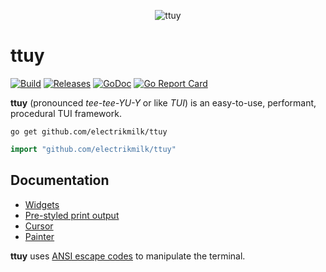 <p align=center>
    <img src="https://user-images.githubusercontent.com/4368524/192105220-b950d506-7cd0-43da-ae55-6dc13d249dc0.png" alt="ttuy"/>
</p>

# ttuy

[![Build](https://github.com/electrikmilk/ttuy/actions/workflows/go.yml/badge.svg?branch=main)](https://github.com/electrikmilk/ttuy/actions/workflows/go.yml)
[![Releases](https://img.shields.io/github/v/release/electrikmilk/ttuy?include_prereleases)](https://github.com/electrikmilk/ttuy/releases)
[![GoDoc](https://godoc.org/github.com/golang/gddo?status.svg)](https://pkg.go.dev/github.com/electrikmilk/ttuy?tab=doc)
[![Go Report Card](https://goreportcard.com/badge/github.com/electrikmilk/ttuy)](https://goreportcard.com/report/github.com/electrikmilk/ttuy)

**ttuy** (pronounced _tee-tee-YU-Y_ or like _TUI_) is an easy-to-use, performant, procedural TUI framework.

```console
go get github.com/electrikmilk/ttuy
```

```go
import "github.com/electrikmilk/ttuy"
```

## Documentation

- [Widgets](https://github.com/electrikmilk/ttuy/wiki/Widgets)
- [Pre-styled print output](https://github.com/electrikmilk/ttuy/wiki/Pre-styled-print-output)
- [Cursor](https://github.com/electrikmilk/ttuy/wiki/Cursor)
- [Painter](https://github.com/electrikmilk/ttuy/wiki/Painter)

**ttuy** uses [ANSI escape codes](https://en.wikipedia.org/wiki/ANSI_escape_code) to manipulate the terminal.
